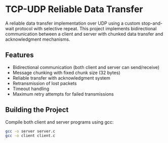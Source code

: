 # TCP-UDP Reliable Data Transfer

A reliable data transfer implementation over UDP using a custom stop-and-wait protocol with selective repeat. This project implements bidirectional communication between a client and server with chunked data transfer and acknowledgment mechanisms.

## Features

- Bidirectional communication (both client and server can send/receive)
- Message chunking with fixed chunk size (32 bytes)
- Reliable transfer with acknowledgment system
- Retransmission of lost packets
- Timeout handling
- Maximum retry attempts for failed transmissions

## Building the Project

Compile both client and server programs using gcc:

```bash
gcc -o server server.c
gcc -o client client.c